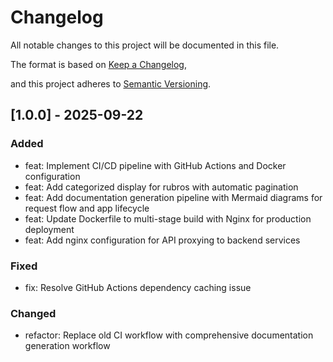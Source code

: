 # Changelog

All notable changes to this project will be documented in this file.

The format is based on [Keep a Changelog](https://keepachangelog.com/en/1.0.0/),

and this project adheres to [Semantic Versioning](https://semver.org/spec/v2.0.0.html).

## [1.0.0] - 2025-09-22

### Added

- feat: Implement CI/CD pipeline with GitHub Actions and Docker configuration
- feat: Add categorized display for rubros with automatic pagination
- feat: Add documentation generation pipeline with Mermaid diagrams for request flow and app lifecycle
- feat: Update Dockerfile to multi-stage build with Nginx for production deployment
- feat: Add nginx configuration for API proxying to backend services

### Fixed

- fix: Resolve GitHub Actions dependency caching issue

### Changed

- refactor: Replace old CI workflow with comprehensive documentation generation workflow